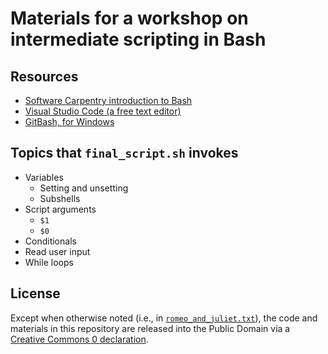 # Materials for a workshop on intermediate scripting in Bash

## Resources

- [Software Carpentry introduction to Bash](https://swcarpentry.github.io/shell-novice/)
- [Visual Studio Code (a free text editor)](https://code.visualstudio.com/)
- [GitBash, for Windows](https://gitforwindows.org/)

## Topics that `final_script.sh` invokes

- Variables
  - Setting and unsetting
  - Subshells
- Script arguments
  - `$1`
  - `$0`
- Conditionals
- Read user input
- While loops

## License

Except when otherwise noted (i.e., in [`romeo_and_juliet.txt`](romeo_and_juliet.txt)), the code and materials in this repository are released into the Public Domain via a [Creative Commons 0 declaration](https://creativecommons.org/publicdomain/zero/1.0/).

